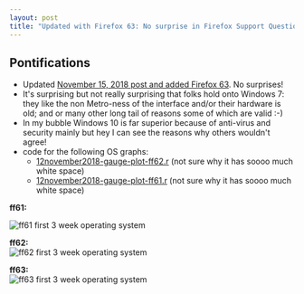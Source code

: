 ```yaml
---
layout: post
title: "Updated with Firefox 63: No surprise in Firefox Support Questions by Operating System: Windows 10 is dominant, followed by Windows 7; Windows 8, Mac and Linux are used by a minority of Users"
---
```


## Pontifications

* Updated [November 15, 2018 post and added Firefox 63](http://rolandtanglao.com/2018/11/15/p1-no-surprise-in-ff-desktop-questions/). No surprises!
* It's surprising but not really surprising that folks hold onto Windows 7: they like the non Metro-ness of the interface and/or their hardware is old; and or many other long tail of reasons some of which are valid :-)
* In my bubble Windows 10 is far superior because of anti-virus and security mainly but hey I can see the reasons why others wouldn't agree!
* code for the following OS graphs:
  * [12november2018-gauge-plot-ff62.r](https://github.com/rtanglao/rt-kitsune-api/blob/master/VISUALIZATIONS/12november2018-gauge-plot-ff62.r) (not sure why it has soooo much white space)
  * [12november2018-gauge-plot-ff61.r](https://github.com/rtanglao/rt-kitsune-api/blob/master/VISUALIZATIONS/12november2018-gauge-plot-ff61.r) (not sure why it has soooo much white space)


**ff61:**<br />

![ff61 first 3 week operating system](https://github.com/rtanglao/rt-kitsune-api/raw/master/VISUALIZATIONS/5x5border-trimmed-ff61-first-3-weeks-operating-system.png)

**ff62:**<br />
![ff62 first 3 week operating system](https://github.com/rtanglao/rt-kitsune-api/raw/master/VISUALIZATIONS/5x5border-trimmed-ff62-first-3-weeks-operating-system.png)

**ff63:**<br />
![ff63 first 3 week operating system](https://github.com/rtanglao/rt-kitsune-api/raw/master/VISUALIZATIONS/5x5border-trimmed-ff63-first-3-weeks-operating-system.png)
